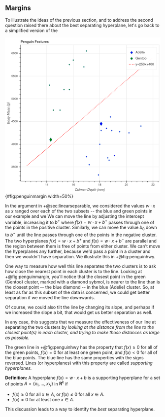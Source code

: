 ## Margins

To illustrate the ideas of the previous section, and to address the second question raised there about the best separating hyperplane,
let's go back to a simplified version of the






![A subset of penguins](../img/penguinmargin.png){#fig:penguinmargin width=50%}


In the argument in +@sec:linearseparable, we considered the values $w\cdot x$ as $x$ ranged over each of the
two subsets -- the blue and green points in our example and we 
We can move the line by adjusting the intercept variable, increasing it to $b^{+}$ where
$f(x) = w\cdot x+b^{+}$ passes through one of the points in the positive cluster.  Similarly, we can move the value $b_0$
down to $b^{-}$ until the line passes through one of the points in the negative cluster.  The two hyperplanes
$f(x)=w\cdot x+b^{+}$ and $f(x)=w\cdot x+b^{-}$ are parallel and the region between them is free of points from either cluster.
We can't move the hyperplanes any further, because we'd pass a point in a cluster and then we wouldn't have separation.
We illustrate this in +@fig:penguinhwy.


One way to measure how well this line separates the two clusters is to ask how close the nearest
point in each cluster is to the line.  Looking at +@fig:penguinmargin, you'll notice that the closest point
in the green (Gentoo) cluster, marked with a diamond sybmol, is nearer to the line than is the closest point -- the blue diamond --
in the blue (Adelie) cluster. So, at least as far as this subset
of the data is concerned, we could get better separation if we moved the line downwards.  

Of course, we could also tilt the line by changing its slope, and perhaps if we increased the slope
a bit, that would get us better separation as well.

In any case, this suggests that we measure the effectiveness of our line at separating the two clusters
by *looking at the distance from the line to the closest point(s) in each cluster, and trying to make those
distances as large as possible.*  


The green line in +@fig:penguinhwy has the property that $f(x)\ge 0$ for all of the green points, $f(x)=0$ for at least one green point,
and $f(x)<0$ for all of the blue points.  The blue line has the same properties with the signs reversed.  Lines (or hyperplanes)
with this property are called *supporting hyperplanes.*

**Definition:** A hyperplane $f(x)=w\cdot x+b$ is a supporting hyperplane for a set of points $A=\{x_1,\ldots, x_N\}$ in $\mathbf{R}^{k}$
if 

- $f(x)\ge 0$ for all $x\in A$, or $f(x)\le 0$ for all $x\in A$.
- $f(x)=0$ for at least one $x\in A$.

This discussion leads to a way to identify the *best* separating hyperplane.
